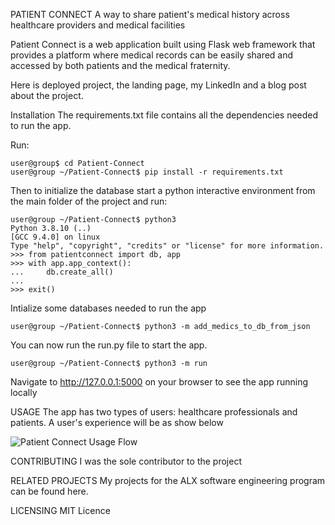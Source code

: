 PATIENT CONNECT
A way to share patient's medical history across healthcare providers and medical facilities

Patient Connect is a web application built using Flask web framework that provides a platform where medical records can be easily shared and accessed by both patients and the medical fraternity.

Here is deployed project, the landing page, my LinkedIn and a blog post about the project.

Installation
The requirements.txt file contains all the dependencies needed to run the app.

Run:

```
user@group$ cd Patient-Connect
user@group ~/Patient-Connect$ pip install -r requirements.txt
```

Then to initialize the database start a python interactive environment from the main folder of the project and run:

```
user@group ~/Patient-Connect$ python3
Python 3.8.10 (..)
[GCC 9.4.0] on linux
Type "help", "copyright", "credits" or "license" for more information.
>>> from patientconnect import db, app
>>> with app.app_context():
...     db.create_all()
... 
>>> exit()
```

Intialize some databases needed to run the app

```
user@group ~/Patient-Connect$ python3 -m add_medics_to_db_from_json
```

You can now run the run.py file to start the app.

```
user@group ~/Patient-Connect$ python3 -m run
```

Navigate to http://127.0.0.1:5000 on your browser to see the app running locally

USAGE
The app has two types of users: healthcare professionals and patients. A user's experience will be as show below
 
![Patient Connect Usage Flow](https://github.com/gisconesheri2/Patient-Connect/assets/135016760/afec4014-e560-4132-bee8-e665672e9092)

CONTRIBUTING
I was the sole contributor to the project

RELATED PROJECTS
My projects for the ALX software engineering program can be found here.

LICENSING
MIT Licence
